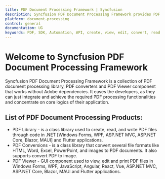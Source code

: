 ```yaml
---
title: PDF Document Processing Framework | Syncfusion
description: Syncfusion PDF Document Processing Framework provides PDF document processing library, PDF converters and PDF Viewer component that works without Adobe.
platform: document-processing
control: general
documentation: UG
keywords: PDF, SDK, Automation, API, create, view, edit, convert, read
---
```


# Welcome to Syncfusion PDF Document Processing Framework

Syncfusion PDF Document Processing Framework is a collection of PDF document processing library, PDF converters and PDF Viewer component that works without Adobe dependencies. It eases the developers, as they can just integrate and achieve the required PDF processing functionalities and concentrate on core logics of their application.


## List of PDF Document Processing Products:

* PDF Library - is a class library used to create, read, and write PDF files through code in .NET [Windows Forms, WPF, ASP.NET MVC, ASP.NET Core, Blazor, MAUI] and Flutter applications.
* PDF Conversions - is a class library that convert several file formats like HTML, Word, Excel, PowerPoint, and images to PDF documents. It also supports convert PDF to image. 
* PDF Viewer - GUI component used to view, edit and print PDF files in Windows Forms, WPF, JavaScript, Angular, React, Vue, ASP.NET MVC, ASP.NET Core, Blazor, MAUI and Flutter applications.

